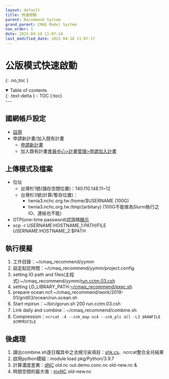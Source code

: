 ```yaml
---
layout: default
title: 快速啟動
parent: Recommend System
grand_parent: CMAQ Model System
nav_order: 1
date: 2022-04-18 11:07:14
last_modified_date: 2022-04-18 11:07:17
---
```


# 公版模式快速啟動
{: .no_toc }

<details open markdown="block">
  <summary>
    Table of contents
  </summary>
  {: .text-delta }
- TOC
{:toc}
</details>
---

## 國網帳戶設定
- [註冊](https://iservice.nchc.org.tw/nchc_service/index.php?lang_type=#secondPage)
- 申請新計畫/加入既有計畫
  - [申請新計畫](https://iservice.nchc.org.tw/nchc_service/nchc_account_verify.php?return_address=767786f8-66fc-40e9-8c15-351a48c8ad2c)
  - 加入既有計畫[會員中心>計畫管理>申請加入計畫](https://iservice.nchc.org.tw/module_page.php?module=nchc_service#nchc_service/nchc_service.php?action=join_apply_list)    

## 上傳模式及檔案
- 位址
  - 台灣杉1號(儲存空間位置)：140.110.148.11\~12
  - 台灣杉3號(計算/暫存位置)：
    - twnia3.nchc.org.tw:/home/$USERNAME (100G)
    - twnia3.nchc.org.tw:/tmp/(arbitary) (100G不能做為Slurm執行之IO、連結也不能)
- OTP(one-time password)認證碼[顯示](https://iservice.nchc.org.tw/module_page.php?module=nchc_service#nchc_service/nchc_service.php?action=nchc_motp_unix_account_edit)
- scp -r $USERNAME:$HOSTNAME_1:$PATH/$FILE $USERNAME:$HOSTNAME_2:$PATH

## 執行模擬

1. 工作目錄：~/cmaq_recommend/*yymm*
2. 設定起訖時間：~/cmaq_recommend/*yymm*/project.config
3. setting IO path and files(主程式):~/cmaq_recommend/*yymm*/[run.cctm.03.csh](https://sinotec2.github.io/Focus-on-Air-Quality/GridModels/TWNEPA_RecommCMAQ/exec/#主程式runcctm03csh)
4. setting LD_LIBRARY_PATH:[~/cmaq_recommend/exec.sh](https://sinotec2.github.io/Focus-on-Air-Quality/GridModels/TWNEPA_RecommCMAQ/exec/#effective-libs)
5. prepare ocean.ncf:~/cmaq_recommend/work/2019-01/grid03/ocean/run.ocean.sh
6. Start mpirun：~/bin/gorun.sh 200 run.cctm.03.csh
7. Link daily and combine：~/cmaq_recommend/combine.sh
8. Compression：`ncrcat -4 --cnk_map nc4 --cnk_plc all -L3 $RAWFILE $CMPRSFILE`

## 後處理
1. 讀出combine.sh逐日檔其中之法規污染項目：[shk.cs](https://sinotec2.github.io/Focus-on-Air-Quality/GridModels/POST/do_shk/#shkcs)、ncrcat整合全月結果
1. 啟用python模組：module load pkg/Python/3.9.7 
1. 計算濃度差異：[dNC](https://sinotec2.github.io/Focus-on-Air-Quality/utilities/netCDF/dNC/) old.nc out.demo.conc.nc old-new.nc &
1. 時間空間的最大值：[mxNC](https://sinotec2.github.io/Focus-on-Air-Quality/utilities/netCDF/mxNC/) old-new.nc 
